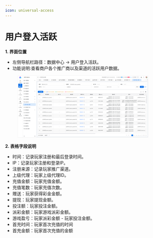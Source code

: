 ```yaml
---
icon: universal-access
---
```


# 用户登入活跃

**1. 界面位置**

* 左侧导航栏路径：数据中心 → 用户登入活跃。
* 功能说明:查看商户各个推广商以及渠道的活跃用户数据。

<figure><img src="../.gitbook/assets/image (37).png" alt=""><figcaption></figcaption></figure>

**2. 表格字段说明**

* 时间：记录玩家注册和最后登录时间。
* IP：记录玩家注册和登录IP。
* 注册来源：记录玩家推广渠道。
* 上级代理：玩家上级代理ID。
* 充值金额：玩家充值金额。
* 充值笔数：玩家充值次数。
* 赠送：玩家获得彩金金额。
* 提现：玩家提现金额。
* 投注额：玩家投注金额。
* 派彩金额：玩家游戏派彩金额。
* 游戏盈亏：玩家派彩金额 - 玩家投注金额。
* 首充时间：玩家首次充值的时间
* 首充金额：玩家首次充值的金额
